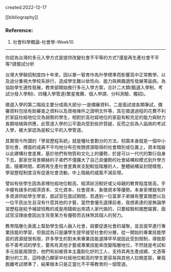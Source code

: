 created:2022-12-17 

[[bibliography]]

### Reference:
1. 社會科學概論-社會學-Week10
---
你認為台灣的多元入學方式是提供改變社會不平等的方式?還是再生產社會不平等?請嘗試分析

  台灣大學聯招制度四十年來，因以單一智育作為升學標準而影響高中正常教學，以及過分重視大學校系排行，造成學生難以依性向、能力與興趣適性發展等詬病，為協助學生適性發展，教育部開始推行多元入學方案，合計二大類(甄選入學制、考試分發入學制)、四種入學管道(繁星推薦、個人申請、分科測驗、獨招)。

  徵選入學的第二階段主要分成兩大部分:一是備審資料，二是面試或各類筆試，備審資料包括有助審查之資料以及資格條件之證明文件等，其在徵選過程的花費不利於家庭社經地位交為弱勢的學生，相對於高社經地位的家庭有較充足的能力與財力長期培植與供應，此管道入學的公平面向受到些許質疑，反而之前為人詬病的考試入學，被大家認為是較公平的入學管道。


  其實現今所謂的「學習歷程系統」就是種社會劃分的方法，校園本身就是一個中小型社會，裡面的成員不平均地分布在攸關資源取得的社會類別或位置上，資本階級以此建構社會差異，基於他們有物質和文化上的優勢，於是可以一代代的繁衍自身下去，那家世背景顯赫的子弟們不僅擴大了自己具優勢的社會結構和模式到升學方面，隨著時間，即將再生產社會差異來支配較低階層的人，整體結構呈封閉樣態，學習歷程制度沒有促進社會流動，中上階級的威風不減反增。
  
  譬如有些學生因為家裡社經地位較高、經濟狀況較好或父母親的教育程度居高，手中握有諸多的經濟資本、文化資本、社會資本、象徵資本等優勢。本身家裡就有許多資源供給學生學習，面試官在面試期間，若遇到一位富家子弟擁有豐富閱歷以及一位平民出生且沒有什麼其他的才藝，當然會優先選擇前者，我想表達的是無論學習歷程是給予補習班教的或是用錢砸出來請人家代做的，只要經驗和閱歷屬實，面試官沒理由會因出生背景某方有優勢而去抹煞其個人的努力。

  教育階層化表面上幫助學生個人融入社會，說要促進社會的凝聚，並且提早進行專業技能的學習，但我認為只是讓學生提早接受社會的分層，從一開始的專業技能學習的資源就很有限，許多學生的對未來專業技能選擇早早就因此受到限制，導致那些不善考試的學生，要馬有其他才藝或專業技能來改變階層地位，不然就是考試和多元技能兩頭空，他們有如被資本主義馴化好的工人，支持其再生產成績、文憑等劃分的工具，這時便凸顯家中社經地位較高的學生更容易與其他人拉開差距，畢竟脫離考試標準了，結果根本只是正當化不平等教育的一個管道。